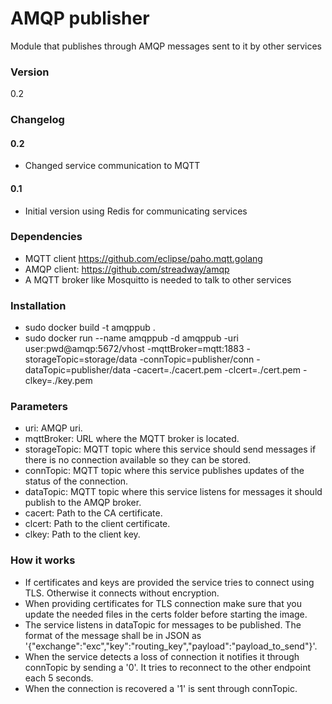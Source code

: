 # AMQP publisher

Module that publishes through AMQP messages sent to it by other services

### Version

0.2

### Changelog

#### 0.2

- Changed service communication to MQTT

#### 0.1

- Initial version using Redis for communicating services

### Dependencies

- MQTT client https://github.com/eclipse/paho.mqtt.golang
- AMQP client: https://github.com/streadway/amqp
- A MQTT broker like Mosquitto is needed to talk to other services

### Installation

- sudo docker build -t amqppub .
- sudo docker run --name amqppub -d amqppub -uri user:pwd@amqp:5672/vhost -mqttBroker=mqtt:1883 -storageTopic=storage/data -connTopic=publisher/conn -dataTopic=publisher/data -cacert=./cacert.pem -clcert=./cert.pem -clkey=./key.pem

### Parameters

- uri: AMQP uri.
- mqttBroker: URL where the MQTT broker is located.
- storageTopic: MQTT topic where this service should send messages if there is no connection available so they can be stored.
- connTopic: MQTT topic where this service publishes updates of the status of the connection.
- dataTopic: MQTT topic where this service listens for messages it should publish to the AMQP broker.
- cacert: Path to the CA certificate.
- clcert: Path to the client certificate.
- clkey: Path to the client key.

### How it works

- If certificates and keys are provided the service tries to connect using TLS. Otherwise it connects without encryption.
- When providing certificates for TLS connection make sure that you update the needed files in the certs folder before starting the image.
- The service listens in dataTopic for messages to be published. The format of the message shall be in JSON as '{"exchange":"exc","key":"routing_key","payload":"payload_to_send"}'.
- When the service detects a loss of connection it notifies it through connTopic by sending a '0'. It tries to reconnect to the other endpoint each 5 seconds.
- When the connection is recovered a '1' is sent through connTopic.
